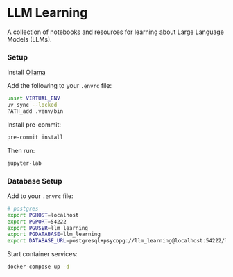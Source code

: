 # LLM Learning

A collection of notebooks and resources for learning about Large Language Models (LLMs).


### Setup

Install [Ollama](https://ollama.com/download)

Add the following to your `.envrc` file:

```sh
unset VIRTUAL_ENV
uv sync --locked
PATH_add .venv/bin
```

Install pre-commit:

```sh
pre-commit install
```

Then run:

```sh
jupyter-lab
```

### Database Setup

Add to your `.envrc` file:

```sh
# postgres
export PGHOST=localhost
export PGPORT=54222
export PGUSER=llm_learning
export PGDATABASE=llm_learning
export DATABASE_URL=postgresql+psycopg://llm_learning@localhost:54222/llm_learning
```

Start container services:

```sh
docker-compose up -d
```
